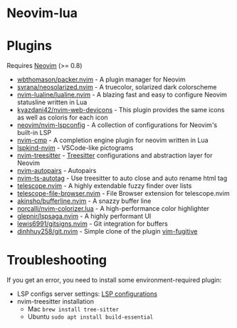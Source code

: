 # Neovim-lua

# Plugins

Requires [Neovim](https://neovim.io/) (>= 0.8)

- [wbthomason/packer.nvim](https://github.com/wbthomason/packer.nvim) - A plugin manager for Neovim
- [svrana/neosolarized.nvim](https://github.com/svrana/neosolarized.nvim) - A truecolor, solarized dark colorscheme
- [nvim-lualine/lualine.nvim](https://github.com/nvim-lualine/lualine.nvim) - A blazing fast and easy to configure Neovim statusline written in Lua
- [kyazdani42/nvim-web-devicons](https://github.com/kyazdani42/nvim-web-devicons) - This plugin provides the same icons as well as coloris for each icon
- [neovim/nvim-lspconfig](https://github.com/neovim/nvim-lspconfig) - A collection of configurations for Neovim's built-in LSP
- [nvim-cmp](https://github.com/hrsh7th/nvim-cmp) - A completion engine plugin for neovim written in Lua
- [lspkind-nvim](https://github.com/onsails/lspkind.nvim) - VSCode-like pictograms
- [nvim-treesitter](https://github.com/nvim-treesitter/nvim-treesitter) - [Treesitter](https://github.com/tree-sitter/tree-sitter) configurations and abstraction layer for Neovim
- [nvim-autopairs](https://github.com/windwp/nvim-autopairs) - Autopairs
- [nvim-ts-autotag](https://github.com/windwp/nvim-ts-autotag) - Use treesitter to auto close and auto rename html tag
- [telescope.nvim](https://github.com/nvim-telescope/telescope.nvim) - A highly extendable fuzzy finder over lists
- [telescope-file-browser.nvim](https://github.com/nvim-telescope/telescope-file-browser.nvim) - File Browser extension for telescope.nvim
- [akinsho/bufferline.nvim](https://github.com/akinsho/bufferline.nvim) - A snazzy buffer line
- [norcalli/nvim-colorizer.lua](https://github.com/norcalli/nvim-colorizer.lua) - A high-performance color highlighter
- [glepnir/lspsaga.nvim](https://github.com/glepnir/lspsaga.nvim) - A highly performant UI
- [lewis6991/gitsigns.nvim](https://github.com/lewis6991/gitsigns.nvim) - Git integration for buffers
- [dinhhuy258/git.nvim](https://github.com/dinhhuy258/git.nvim) - Simple clone of the plugin [vim-fugitive](https://github.com/tpope/vim-fugitive)

# Troubleshooting

If you get an error, you need to install some environment-required plugin:

- LSP configs server settings: [LSP configurations](https://github.com/neovim/nvim-lspconfig/blob/master/doc/server_configurations.md)
- nvim-treesitter installation
  - Mac
    `brew install tree-sitter`
  - Ubuntu
    `sudo apt install build-essential`

